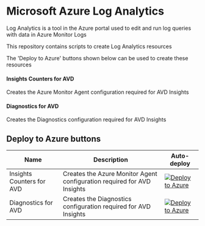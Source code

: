 # Microsoft Azure Log Analytics

Log Analytics is a tool in the Azure portal used to edit and run log queries with data in Azure Monitor Logs

This repository contains scripts to create Log Analytics resources

The 'Deploy to Azure' buttons shown below can be used to create these resources

#### Insights Counters for AVD
Creates the Azure Monitor Agent configuration required for AVD Insights

#### Diagnostics for AVD
Creates the Diagnostics configuration required for AVD Insights

## Deploy to Azure buttons

Name | Description   | Auto-deploy   |
-----| ------------- |--------------- | 
| Insights Counters for AVD | Creates the Azure Monitor Agent configuration required for AVD Insights | [![Deploy to Azure](https://aka.ms/deploytoazurebutton)](https://portal.azure.com/#create/Microsoft.Template/uri/https%3A%2F%2Fraw.githubusercontent.com%2FBistech%2FAzure%2Fmaster%2FLogAnalytics%2FAVD%2FavdInsightsCounters.json)
| Diagnostics for AVD | Creates the Diagnostics configuration required for AVD Insights | [![Deploy to Azure](https://aka.ms/deploytoazurebutton)](https://portal.azure.com/#create/Microsoft.Template/uri/https%3A%2F%2Fraw.githubusercontent.com%2FBistech%2FAzure%2Fmaster%2FLogAnalytics%2FAVD%2FavdDiagnostics.json)
